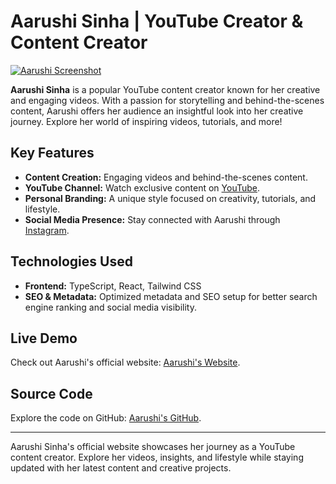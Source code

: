 # Aarushi Sinha | YouTube Creator & Content Creator

[![Aarushi Screenshot](https://aarushi-website.com/og-image.jpg)](https://aarushi-website.com/)

**Aarushi Sinha** is a popular YouTube content creator known for her creative and engaging videos. With a passion for storytelling and behind-the-scenes content, Aarushi offers her audience an insightful look into her creative journey. Explore her world of inspiring videos, tutorials, and more!

## Key Features

- **Content Creation:** Engaging videos and behind-the-scenes content.
- **YouTube Channel:** Watch exclusive content on [YouTube](https://www.youtube.com/@AARUSHI_SINHA).
- **Personal Branding:** A unique style focused on creativity, tutorials, and lifestyle.
- **Social Media Presence:** Stay connected with Aarushi through [Instagram](https://www.instagram.com/arushehh_).

## Technologies Used

- **Frontend:** TypeScript, React, Tailwind CSS
- **SEO & Metadata:** Optimized metadata and SEO setup for better search engine ranking and social media visibility.

## Live Demo

Check out Aarushi's official website: [Aarushi's Website](https://aarushi-website.com).

## Source Code

Explore the code on GitHub: [Aarushi's GitHub](https://github.com/your-username/aarushi-website).

---

Aarushi Sinha's official website showcases her journey as a YouTube content creator. Explore her videos, insights, and lifestyle while staying updated with her latest content and creative projects.

